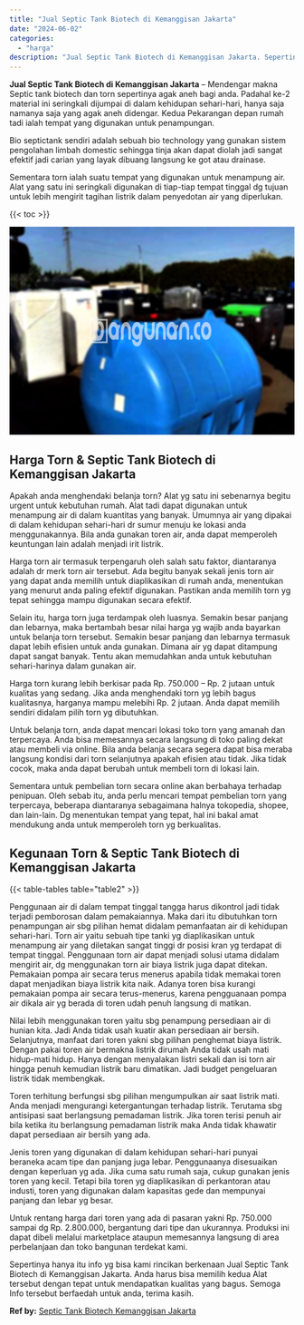 ```yaml
---
title: "Jual Septic Tank Biotech di Kemanggisan Jakarta"
date: "2024-06-02"
categories: 
  - "harga"
description: "Jual Septic Tank Biotech di Kemanggisan Jakarta. Sepertinya hanya itu info yg bisa kami rincikan berkenaan Jual Septic Tank Biotech di Kemanggisan Jakarta. A..."
---
```


**Jual Septic Tank Biotech di Kemanggisan Jakarta** – Mendengar makna Septic tank biotech dan torn sepertinya agak aneh bagi anda. Padahal ke-2 material ini seringkali dijumpai di dalam kehidupan sehari-hari, hanya saja namanya saja yang agak aneh didengar. Kedua Pekarangan depan rumah tadi ialah tempat yang digunakan untuk penampungan.

Bio septictank sendiri adalah sebuah bio technology yang gunakan sistem pengolahan limbah domestic sehingga tinja akan dapat diolah jadi sangat efektif jadi carian yang layak dibuang langsung ke got atau drainase.

Sementara torn ialah suatu tempat yang digunakan untuk menampung air. Alat yang satu ini seringkali digunakan di tiap-tiap tempat tinggal dg tujuan untuk lebih mengirit tagihan listrik dalam penyedotan air yang diperlukan.

{{< toc >}}

![Jual Septic Tank Biotech di Kemanggisan Jakarta](/images/jual-bio-septictank-14.png)

## Harga Torn & Septic Tank Biotech di Kemanggisan Jakarta

Apakah anda menghendaki belanja torn? Alat yg satu ini sebenarnya begitu urgent untuk kebutuhan rumah. Alat tadi dapat digunakan untuk menampung air di dalam kuantitas yang banyak. Umumnya air yang dipakai di dalam kehidupan sehari-hari dr sumur menuju ke lokasi anda menggunakannya. Bila anda gunakan toren air, anda dapat memperoleh keuntungan lain adalah menjadi irit listrik.

Harga torn air termasuk terpengaruh oleh salah satu faktor, diantaranya adalah dr merk torn air tersebut. Ada begitu banyak sekali jenis torn air yang dapat anda memilih untuk diaplikasikan di rumah anda, menentukan yang menurut anda paling efektif digunakan. Pastikan anda memilih torn yg tepat sehingga mampu digunakan secara efektif.

Selain itu, harga torn juga terdampak oleh luasnya. Semakin besar panjang dan lebarnya, maka bertambah besar nilai harga yg wajib anda bayarkan untuk belanja torn tersebut. Semakin besar panjang dan lebarnya termasuk dapat lebih efisien untuk anda gunakan. Dimana air yg dapat ditampung dapat sangat banyak. Tentu akan memudahkan anda untuk kebutuhan sehari-harinya dalam gunakan air.

Harga torn kurang lebih berkisar pada Rp. 750.000 – Rp. 2 jutaan untuk kualitas yang sedang. Jika anda menghendaki torn yg lebih bagus kualitasnya, harganya mampu melebihi Rp. 2 jutaan. Anda dapat memilih sendiri didalam pilih torn yg dibutuhkan.

Untuk belanja torn, anda dapat mencari lokasi toko torn yang amanah dan terpercaya. Anda bisa memesannya secara langsung di toko paling dekat atau membeli via online. Bila anda belanja secara segera dapat bisa meraba langsung kondisi dari torn selanjutnya apakah efisien atau tidak. Jika tidak cocok, maka anda dapat berubah untuk membeli torn di lokasi lain.

Sementara untuk pembelian torn secara online akan berbahaya terhadap penipuan. Oleh sebab itu, anda perlu mencari tempat pembelian torn yang terpercaya, beberapa diantaranya sebagaimana halnya tokopedia, shopee, dan lain-lain. Dg menentukan tempat yang tepat, hal ini bakal amat mendukung anda untuk memperoleh torn yg berkualitas.

## Kegunaan Torn & Septic Tank Biotech di Kemanggisan Jakarta

{{< table-tables table="table2" >}}

Penggunaan air di dalam tempat tinggal tangga harus dikontrol jadi tidak terjadi pemborosan dalam pemakaiannya. Maka dari itu dibutuhkan torn penampungan air sbg pilihan hemat didalam pemanfaatan air di kehidupan sehari-hari. Torn air yaitu sebuah tipe tanki yg diaplikasikan untuk menampung air yang diletakan sangat tinggi dr posisi kran yg terdapat di tempat tinggal. Penggunaan torn air dapat menjadi solusi utama didalam mengirit air, dg menggunakan torn air biaya listrik juga dapat ditekan. Pemakaian pompa air secara terus menerus apabila tidak memakai toren dapat menjadikan biaya listrik kita naik. Adanya toren bisa kurangi pemakaian pompa air secara terus-menerus, karena pengguanaan pompa air dikala air yg berada di toren udah penuh langsung di matikan.

Nilai lebih menggunakan toren yaitu sbg penampung persediaan air di hunian kita. Jadi Anda tidak usah kuatir akan persediaan air bersih. Selanjutnya, manfaat dari toren yakni sbg pilihan penghemat biaya listrik. Dengan pakai toren air bermakna listrik dirumah Anda tidak usah mati hidup-mati hidup. Hanya dengan menyalakan listri sekali dan isi torn air hingga penuh kemudian listrik baru dimatikan. Jadi budget pengeluaran listrik tidak membengkak.

Toren terhitung berfungsi sbg pilihan mengumpulkan air saat listrik mati. Anda menjadi mengurangi ketergantungan terhadap listrik. Terutama sbg antisipasi saat berlangsung pemadaman listrik. Jika toren terisi penuh air bila ketika itu berlangsung pemadaman listrik maka Anda tidak khawatir dapat persediaan air bersih yang ada.

Jenis toren yang digunakan di dalam kehidupan sehari-hari punyai beraneka acam tipe dan panjang juga lebar. Penggunaanya disesuaikan dengan keperluan yg ada. Jika cuma satu rumah saja, cukup gunakan jenis toren yang kecil. Tetapi bila toren yg diaplikasikan di perkantoran atau industi, toren yang digunakan dalam kapasitas gede dan mempunyai panjang dan lebar yg besar.

Untuk rentang harga dari toren yang ada di pasaran yakni Rp. 750.000 sampai dg Rp. 2.800.000, bergantung dari tipe dan ukurannya. Produksi ini dapat dibeli melalui marketplace ataupun memesannya langsung di area perbelanjaan dan toko bangunan terdekat kami.

Sepertinya hanya itu info yg bisa kami rincikan berkenaan Jual Septic Tank Biotech di Kemanggisan Jakarta. Anda harus bisa memilih kedua Alat tersebut dengan tepat untuk mendapatkan kualitas yang bagus. Semoga Info tersebut berfaedah untuk anda, terima kasih.

**Ref by:** [Septic Tank Biotech Kemanggisan Jakarta](https://id.wikipedia.org/wiki/Septic)
